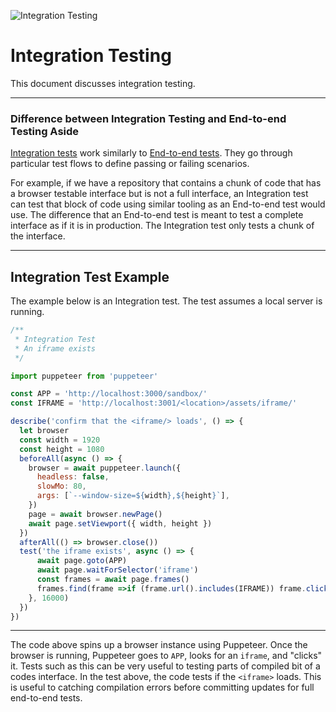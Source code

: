 ![Integration Testing](https://jeffry.in/assets/developer-ci-benefits/10-running-tests-and-checks.svg?1)

# Integration Testing

This document discusses integration testing.

---

### Difference between Integration Testing and End-to-end Testing Aside

[Integration tests](https://en.wikipedia.org/wiki/Integration_testing) work similarly to [End-to-end tests](https://medium.freecodecamp.org/why-end-to-end-testing-is-important-for-your-team-cb7eb0ec1504). They go through particular test flows to define passing or failing scenarios.

For example, if we have a repository that contains a chunk of code that has a browser testable interface but is not a full interface, an Integration test can test that block of code using similar tooling as an End-to-end test would use. The difference that an End-to-end test is meant to test a complete interface as if it is in production. The Integration test only tests a chunk of the interface.

---

## Integration Test Example

The example below is an Integration test. The test assumes a local server is running.

```javascript
/**
 * Integration Test
 * An iframe exists
 */

import puppeteer from 'puppeteer'

const APP = 'http://localhost:3000/sandbox/'
const IFRAME = 'http://localhost:3001/<location>/assets/iframe/'

describe('confirm that the <iframe/> loads', () => {
  let browser
  const width = 1920
  const height = 1080
  beforeAll(async () => {
    browser = await puppeteer.launch({
      headless: false,
      slowMo: 80,
      args: [`--window-size=${width},${height}`],
    })
    page = await browser.newPage()
    await page.setViewport({ width, height })
  })
  afterAll(() => browser.close())
  test('the iframe exists', async () => {
      await page.goto(APP)
      await page.waitForSelector('iframe')
      const frames = await page.frames()
      frames.find(frame =>if (frame.url().includes(IFRAME)) frame.click())
    }, 16000)
  })
})
```

---

The code above spins up a browser instance using Puppeteer. Once the browser is running, Puppeteer goes to `APP`, looks for an `iframe`, and "clicks" it. Tests such as this can be very useful to testing parts of compiled bit of a codes interface. In the test above, the code tests if the `<iframe>` loads. This is useful to catching compilation errors before committing updates for full end-to-end tests.
